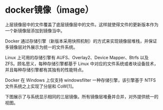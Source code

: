 <!--
 * @Author: tangdaoyong
 * @Date: 2021-01-19 09:42:51
 * @LastEditors: tangdaoyong
 * @LastEditTime: 2021-01-19 10:05:19
 * @Description: docker镜像
-->
# docker镜像（image）

上层镜像层中的文件覆盖了底层镜像层中的文件。这样就使得文件的更新版本作为一个新镜像层添加到镜像当中。

Docker 通过存储引擎（新版本采用快照机制）的方式来实现镜像层堆栈，并保证多镜像层对外展示为统一的文件系统。

Linux 上可用的存储引擎有 AUFS、Overlay2、Device Mapper、Btrfs 以及 ZFS。顾名思义，每种存储引擎都基于 Linux 中对应的文件系统或者块设备技术，并且每种存储引擎都有其独有的性能特点。

Docker 在 Windows 上仅支持 windowsfilter 一种存储引擎，该引擎基于 NTFS 文件系统之上实现了分层和 CoW[1]。

下图展示了与系统显示相同的三层镜像。所有镜像层堆叠并合并，对外提供统一的视图。